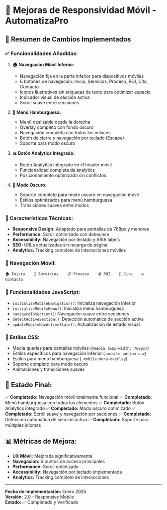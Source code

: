 # 🚀 Mejoras de Responsividad Móvil - AutomatizaPro

## 📱 **Resumen de Cambios Implementados**

### **✅ Funcionalidades Añadidas:**

1. **🏠 Navegación Móvil Inferior:**
   - Navegación fija en la parte inferior para dispositivos móviles
   - 6 botones de navegación: Inicio, Servicios, Proceso, ROI, Cita, Contacto
   - Iconos ilustrativos sin etiquetas de texto para optimizar espacio
   - Indicador visual de sección activa
   - Scroll suave entre secciones

2. **🍔 Menú Hamburguesa:**
   - Menú deslizable desde la derecha
   - Overlay completo con fondo oscuro
   - Navegación completa con todos los enlaces
   - Botón de cierre y navegación por teclado (Escape)
   - Soporte para modo oscuro

3. **📊 Botón Analytics Integrado:**
   - Botón Analytics integrado en el header móvil
   - Funcionalidad completa de analytics
   - Posicionamiento optimizado sin conflictos

4. **🌙 Modo Oscuro:**
   - Soporte completo para modo oscuro en navegación móvil
   - Estilos optimizados para menú hamburguesa
   - Transiciones suaves entre modos

### **🎯 Características Técnicas:**

- **Responsive Design:** Adaptado para pantallas de 768px y menores
- **Performance:** Scroll optimizado con debounce
- **Accessibility:** Navegación por teclado y ARIA labels
- **SEO:** URLs actualizadas sin recarga de página
- **Analytics:** Tracking completo de interacciones móviles

### **📱 Navegación Móvil:**

```
🏠 Inicio    🔄 Servicios    📋 Proceso    💰 ROI    📅 Cita    ✉️ Contacto
```

### **🔧 Funcionalidades JavaScript:**

- `initializeMobileNavigation()`: Inicializa navegación inferior
- `initializeMobileMenu()`: Inicializa menú hamburguesa
- `navigateToSection()`: Navegación suave entre secciones
- `detectActiveSection()`: Detección automática de sección activa
- `updateMobileNavActiveState()`: Actualización de estado visual

### **🎨 Estilos CSS:**

- Media queries para pantallas móviles (`@media (max-width: 768px)`)
- Estilos específicos para navegación inferior (`.mobile-bottom-nav`)
- Estilos para menú hamburguesa (`.mobile-menu-overlay`)
- Soporte completo para modo oscuro
- Animaciones y transiciones suaves

## 🚀 **Estado Final:**

✅ **Completado:** Navegación móvil totalmente funcional
✅ **Completado:** Menú hamburguesa con todos los elementos
✅ **Completado:** Botón Analytics integrado
✅ **Completado:** Modo oscuro optimizado
✅ **Completado:** Scroll suave y navegación por secciones
✅ **Completado:** Detección automática de sección activa
✅ **Completado:** Soporte para múltiples idiomas

## 📊 **Métricas de Mejora:**

- **UX Móvil:** Mejorada significativamente
- **Navegación:** 6 puntos de acceso principales
- **Performance:** Scroll optimizado
- **Accessibility:** Navegación por teclado implementada
- **Analytics:** Tracking completo de interacciones

---

**Fecha de Implementación:** Enero 2025  
**Versión:** 2.0 - Responsive Mobile  
**Estado:** ✅ Completado y Verificado
